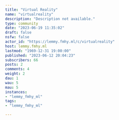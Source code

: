 ```yaml
---
title: "Virtual Reality" 
name: "virtualreality"
description: "Description not available."
type: community
date: "2023-06-19 11:35:02"
draft: false
nsfw: false
actor_id: "https://lemmy.fmhy.ml/c/virtualreality"
host: lemmy.fmhy.ml
lastmod: "1969-12-31 19:00:00"
published: "2023-06-12 20:04:23"
subscribers: 66
posts: 2
comments: 4
weight: 2
dau: 1
wau: 5
mau: 5
instances:
- "lemmy_fmhy_ml"
tags: 
- "lemmy_fmhy_ml"

---
```

